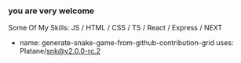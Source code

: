 ### you are very welcome  


Some Of My Skills: JS / HTML / CSS / TS / React / Express / NEXT

- name: generate-snake-game-from-github-contribution-grid
  uses: Platane/snk@v2.0.0-rc.2
